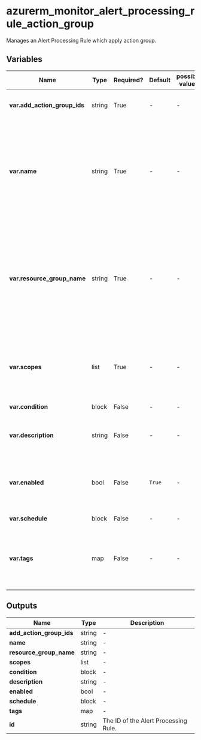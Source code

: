 # azurerm_monitor_alert_processing_rule_action_group

Manages an Alert Processing Rule which apply action group.

## Variables

| Name | Type | Required? | Default  | possible values | Description |
| ---- | ---- | --------- | -------- | ----------- | ----------- |
| **var.add_action_group_ids** | string | True | -  |  -  | Specifies a list of Action Group IDs. | 
| **var.name** | string | True | -  |  -  | The name which should be used for this Alert Processing Rule. Changing this forces a new Alert Processing Rule to be created. | 
| **var.resource_group_name** | string | True | -  |  -  | The name of the Resource Group where the Alert Processing Rule should exist. Changing this forces a new Alert Processing Rule to be created. | 
| **var.scopes** | list | True | -  |  -  | A list of resource IDs which will be the target of alert processing rule. | 
| **var.condition** | block | False | -  |  -  | A `condition` block. | 
| **var.description** | string | False | -  |  -  | Specifies a description for the Alert Processing Rule. | 
| **var.enabled** | bool | False | `True`  |  -  | Should the Alert Processing Rule be enabled? Defaults to `true`. | 
| **var.schedule** | block | False | -  |  -  | A `schedule` block. | 
| **var.tags** | map | False | -  |  -  | A mapping of tags which should be assigned to the Alert Processing Rule. | 



## Outputs

| Name | Type | Description |
| ---- | ---- | --------- | 
| **add_action_group_ids** | string  | - | 
| **name** | string  | - | 
| **resource_group_name** | string  | - | 
| **scopes** | list  | - | 
| **condition** | block  | - | 
| **description** | string  | - | 
| **enabled** | bool  | - | 
| **schedule** | block  | - | 
| **tags** | map  | - | 
| **id** | string  | The ID of the Alert Processing Rule. | 